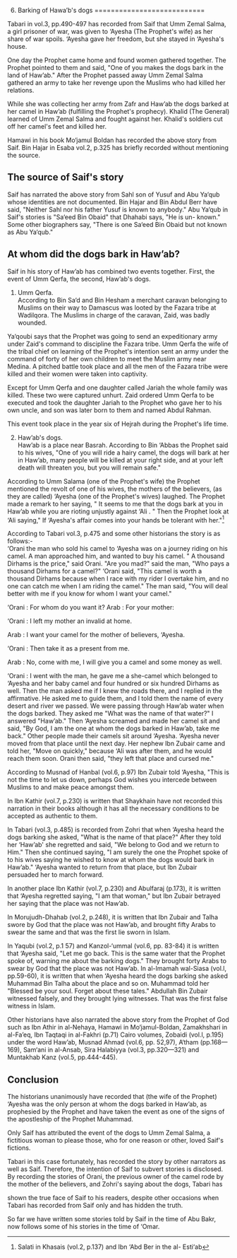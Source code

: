 6. Barking of Hawa’b's dogs
===========================

Tabari in vol.3, pp.490-497 has recorded from Saif that Umm Zemal Salma,
a girl prisoner of war, was given to ‘Ayesha (The Prophet's wife) as her
share of war spoils. ‘Ayesha gave her freedom, but she stayed in
‘Ayesha's house.

One day the Prophet came home and found women gathered together. The
Prophet pointed to them and said, "One of you makes the dogs bark in the
land of Haw’ab." After the Prophet passed away Umm Zemal Salma gathered
an army to take her revenge upon the Muslims who had killed her
relations.

While she was collecting her army from Zafr and Haw’ab the dogs barked
at her camel in Haw’ab (fulfilling the Prophet's prophecy). Khalid (The
General) learned of Umm Zemal Salma and fought against her. Khalid's
soldiers cut off her camel's feet and killed her.

Hamawi in his book Mo‘jamul Boldan has recorded the above story from
Saif. Bin Hajar in Esaba vol.2, p.325 has briefly recorded without
mentioning the source.

The source of Saif's story
--------------------------

Saif has narrated the above story from Sahl son of Yusuf and Abu Ya‘qub
whose identities are not documented. Bin Hajar and Bin Abdul Berr have
said, "Neither Sahl nor his father Yusuf is known to anybody." Abu
Ya‘qub in Saif's stories is "Sa‘eed Bin Obaid" that Dhahabi says, "He is
un- known." Some other biographers say, "There is one Sa‘eed Bin Obaid
but not known as Abu Ya‘qub."

At whom did the dogs bark in Haw’ab?
------------------------------------

Saif in his story of Haw’ab has combined two events together. First, the
event of Umm Qerfa, the second, Haw’ab's dogs.

1) Umm Qerfa.  
 According to Bin Sa‘d and Bin Hesham a merchant caravan belonging to
Muslims on their way to Damascus was looted by the Fazara tribe at
Wadilqora. The Muslims in charge of the caravan, Zaid, was badly
wounded.

Ya‘qoubi says that the Prophet was going to send an expeditionary army
under Zaid's command to discipline the Fazara tribe. Umm Qerfa the wife
of the tribal chief on learning of the Prophet's intention sent an army
under the command of forty of her own children to meet the Muslim army
near Medina. A pitched battle took place and all the men of the Fazara
tribe were killed and their women were taken into captivity.

Except for Umm Qerfa and one daughter called Jariah the whole family was
killed. These two were captured unhurt. Zaid ordered Umm Qerfa to be
executed and took the daughter Jariah to the Prophet who gave her to his
own uncle, and son was later born to them and named Abdul Rahman.

This event took place in the year six of Hejrah during the Prophet's
life time.

2) Haw’ab's dogs.  
 Haw’ab is a place near Basrah. According to Bin ‘Abbas the Prophet said
to his wives, "One of you will ride a hairy camel, the dogs will bark at
her in Haw’ab, many people will be killed at your right side, and at
your left death will threaten you, but you will remain safe."

According to Umm Salama (one of the Prophet's wife) the Prophet
mentioned the revolt of one of his wives, the mothers of the believers,
(as they are called) ‘Ayesha (one of the Prophet's wives) laughed. The
Prophet made a remark to her saying, " It seems to me that the dogs bark
at you in Haw’ab while you are rioting unjustly against ‘Ali . " Then
the Prophet look at ‘Ali saying," If ‘Ayesha's affair comes into your
hands be tolerant with her."[^1]

According to Tabari vol.3, p.475 and some other historians the story is
as follows:-  
 ‘Orani the man who sold his camel to ‘Ayesha was on a journey riding on
his camel. A man approached him, and wanted to buy his camel. " A
thousand Dirhams is the price," said Orani. "Are you mad?" said the man,
"Who pays a thousand Dirhams for a camel?" ‘Orani said, "This camel is
worth a thousand Dirhams because when I race with my rider I overtake
him, and no one can catch me when I am riding the camel." The man said,
"You will deal better with me if you know for whom I want your camel."

‘Orani : For whom do you want it? Arab : For your mother:

‘Orani : I left my mother an invalid at home.

Arab : I want your camel for the mother of believers, ‘Ayesha.

‘Orani : Then take it as a present from me.

Arab : No, come with me, I will give you a camel and some money as well.

‘Orani : I went with the man, he gave me a she-camel which belonged to
‘Ayesha and her baby camel and four hundred or six hundred Dirhams as
well. Then the man asked me if I knew the roads there, and I replied in
the affirmative. He asked me to guide them, and I told them the name of
every desert and river we passed. We were passing through Haw’ab water
when the dogs barked. They asked me "What was the name of that water?" I
answered "Haw’ab." Then ‘Ayesha screamed and made her camel sit and
said, "By God, I am the one at whom the dogs barked in Haw’ab, take me
back." Other people made their camels sit around ‘Ayesha. ‘Ayesha never
moved from that place until the next day. Her nephew Ibn Zubair came and
told her, "Move on quickly," because ‘Ali was after them, and he would
reach them soon. Orani then said, "they left that place and cursed me."

According to Musnad of Hanbal (vol.6, p.97) Ibn Zubair told ‘Ayesha,
"This is not the time to let us down, perhaps God wishes you intercede
between Muslims to and make peace amongst them.

In Ibn Kathir (vol.7, p.230) is written that Shaykhain have not recorded
this narration in their books although it has all the necessary
conditions to be accepted as authentic to them.

In Tabari (vol.3, p.485) is recorded from Zohri that when ‘Ayesha heard
the dogs barking she asked, "What is the name of that place?" After they
told her ‘Haw’ab' she regretted and said, "We belong to God and we
return to Him." Then she continued saying, "I am surely the one the
Prophet spoke of to his wives saying he wished to know at whom the dogs
would bark in Haw’ab." ‘Ayesha wanted to return from that place, but Ibn
Zubair persuaded her to march forward.

In another place Ibn Kathir (vol.7, p.230) and Abulfaraj (p.173), it is
written that ‘Ayesha regretted saying, "I am that woman," but Ibn Zubair
betrayed her saying that the place was not Haw’ab.

In Morujudh-Dhahab (vol.2, p.248), it is written that Ibn Zubair and
Talha swore by God that the place was not Haw’ab, and brought fifty
Arabs to swear the same and that was the first lie sworn in Islam.

In Yaqubi (vol.2, p.1 57) and Kanzol-‘ummal (vol.6, pp. 83-84) it is
written that ‘Ayesha said, "Let me go back. This is the same water that
the Prophet spoke of, warning me about the barking dogs." They brought
forty Arabs to swear by God that the place was not Haw’ab. In al-Imamah
wal-Siasa (vol.l, pp.59-60), it is written that when ‘Ayesha heard the
dogs barking she asked Muhammad Bin Talha about the place and so on.
Muhammad told her "Blessed be your soul. Forget about these tales."
Abdullah Bin Zubair witnessed falsely, and they brought lying witnesses.
That was the first false witness in Islam.

Other historians have also narrated the above story from the Prophet of
God such as Ibn Athir in al-Nehaya, Hamawi in Mo‘jamul-Boldan,
Zamakhshari in al-Fa’eq, Ibn Taqtaqi in al-Fakhri (p.71) Cairo volumes,
Zobaidi (vol.l, p.195) under the word Haw’ab, Musnad Ahmad (vol.6, pp.
52,97), A‘tham (pp.168—169), Sam‘ani in al-Ansab, Sira Halabiyya (vol.3,
pp.320—321) and Muntakhab Kanz (vol.5, pp.444-445).

Conclusion
----------

The historians unanimously have recorded that (the wife of the Prophet)
‘Ayesha was the only person at whom the dogs barked in Haw’ab, as
prophesied by the Prophet and have taken the event as one of the signs
of the apostleship of the Prophet Muhammad.

Only Saif has attributed the event of the dogs to Umm Zemal Salma, a
fictitious woman to please those, who for one reason or other, loved
Saif's fictions.

Tabari in this case fortunately, has recorded the story by other
narrators as well as Saif. Therefore, the intention of Saif to subvert
stories is disclosed. By recording the stories of Orani, the previous
owner of the camel rode by the mother of the believers, and Zohri's
saying about the dogs, Tabari has

shown the true face of Saif to his readers, despite other occasions when
Tabari has recorded from Saif only and has hidden the truth.

So far we have written some stories told by Saif in the time of Abu
Bakr, now follows some of his stories in the time of ‘Omar.

[^1]: Salati in Khasais (vol.2, p.137) and Ibn ‘Abd Ber in the al-
Esti‘ab


